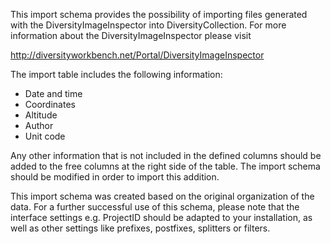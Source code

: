 This import schema provides the possibility of importing files generated with the DiversityImageInspector into DiversityCollection. For more information about the DiversityImageInspector please visit 

http://diversityworkbench.net/Portal/DiversityImageInspector

The import table includes the following information:

-	Date and time
-	Coordinates
-	Altitude
-	Author
-	Unit code

Any other information that is not included in the defined columns should be added to the free columns at the right side of the table. The import schema should be modified in order to import this addition.

This import schema was created based on the original organization of the data. For a further successful use of this schema, please note that the interface settings e.g. ProjectID should be adapted to your installation, as well as other settings like prefixes, postfixes, splitters or filters.

